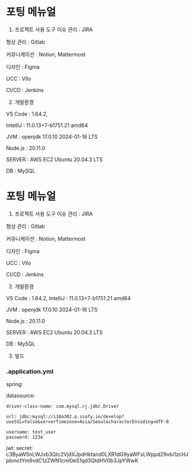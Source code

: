 # 포팅 메뉴얼
1. 프로젝트 사용 도구
이슈 관리 : JIRA

형상 관리 : Gitlab

커뮤니케이션 : Notion, Mattermost

디자인 : Figma

UCC : Vllo

CI/CD : Jenkins


2. 개발환경

VS Code : 1.64.2,

IntelliJ : 11.0.13+7-b1751.21 amd64

JVM : openjdk 17.0.10 2024-01-16 LTS

Node.js : 20.11.0

SERVER : AWS EC2 Ubuntu 20.04.3 LTS

DB : MySQL

# 포팅 메뉴얼
1. 프로젝트 사용 도구
이슈 관리 : JIRA

형상 관리 : Gitlab

커뮤니케이션 : Notion, Mattermost

디자인 : Figma

UCC : Vllo

CI/CD : Jenkins

2. 개발환경

VS Code : 1.64.2,
IntelliJ : 11.0.13+7-b1751.21 amd64

JVM : openjdk 17.0.10 2024-01-16 LTS

Node.js : 20.11.0

SERVER : AWS EC2 Ubuntu 20.04.3 LTS

DB : MySQL

3. 빌드

### .application.yml
spring:

  datasource:

    driver-class-name: com.mysql.cj.jdbc.Driver

    url: jdbc:mysql://i10a302.p.ssafy.io/develop?useSSL=false&serverTimezone=Asia/Seoul&characterEncoding=UTF-8
    
    username: test_user
    password: 1234

jwt:
  secret: c3ByaW5nLWJvb3Qtc2VjdXJpdHktand0LXR1dG9yaWFsLWppd29vbi1zcHJpbmctYm9vdC1zZWN1cml0eS1qd3QtdHV0b3JpYWwK
  

